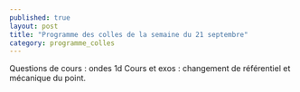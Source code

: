 ```yaml
---
published: true
layout: post
title: "Programme des colles de la semaine du 21 septembre"
category: programme_colles
---
```

Questions de cours : ondes 1d
Cours et exos : changement de référentiel et mécanique du point.
